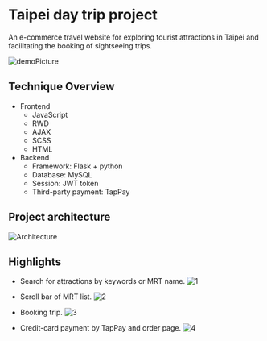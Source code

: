 # Taipei day trip project

An e-commerce travel website for exploring tourist attractions in Taipei and facilitating the booking of sightseeing trips.

![demoPicture](https://github.com/wun-yu-lin/taipei-day-trip/blob/main/demo/demo.png?raw=true)

## Technique Overview

- Frontend
    - JavaScript
    - RWD
    - AJAX
    - SCSS
    - HTML
- Backend
    - Framework: Flask + python
    - Database: MySQL
    - Session: JWT token
    - Third-party payment: TapPay

## Project architecture

![Architecture](https://github.com/wun-yu-lin/taipei-day-trip/blob/main/demo/architecture.png?raw=true)

## Highlights

- Search for attractions by keywords or MRT name.
    ![1](https://github.com/wun-yu-lin/taipei-day-trip/blob/main/demo/Search%20for%20attractionsbyKeywordsorMRTname..gif?raw=true)
    
- Scroll bar of MRT list.
    ![2](https://github.com/wun-yu-lin/taipei-day-trip/blob/main/demo/ScrollBarOfMRTlist.gif?raw=true)
    
    
- Booking trip.
    ![3](https://github.com/wun-yu-lin/taipei-day-trip/blob/main/demo/Bookingtrip..gif?raw=true)
    
    
- Credit-card payment by TapPay and order page.
    ![4](https://github.com/wun-yu-lin/taipei-day-trip/blob/main/demo/Credit-cardPaymentByTapPay.gif?raw=true)
